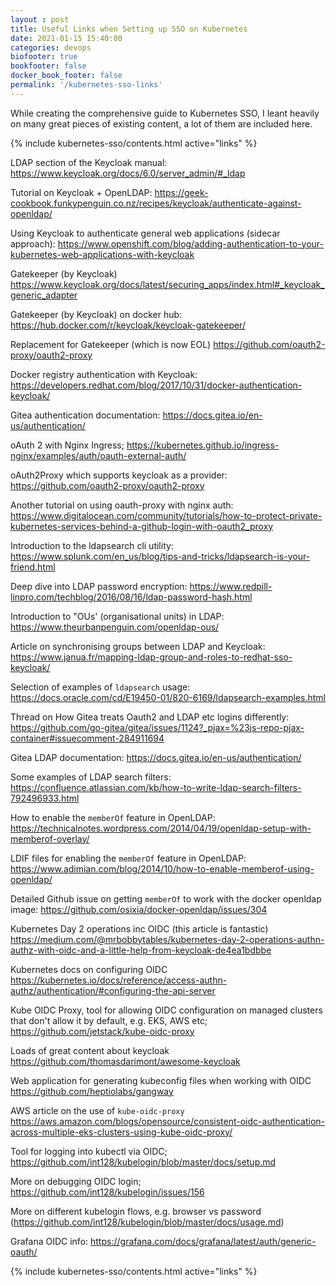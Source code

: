 ```yaml
---
layout : post
title: Useful Links when Setting up SSO on Kubernetes
date: 2021-01-15 15:40:00
categories: devops
biofooter: true
bookfooter: false
docker_book_footer: false
permalink: '/kubernetes-sso-links'
---
```


While creating the comprehensive guide to Kubernetes SSO, I leant heavily on many great pieces of existing content, a lot of them are included here.

<!--more-->

{% include kubernetes-sso/contents.html active="links" %}

LDAP section of the Keycloak manual: <https://www.keycloak.org/docs/6.0/server_admin/#_ldap>

Tutorial on Keycloak + OpenLDAP: <https://geek-cookbook.funkypenguin.co.nz/recipes/keycloak/authenticate-against-openldap/>

Using Keycloak to authenticate general web applications (sidecar approach): <https://www.openshift.com/blog/adding-authentication-to-your-kubernetes-web-applications-with-keycloak>

Gatekeeper (by Keycloak) <https://www.keycloak.org/docs/latest/securing_apps/index.html#_keycloak_generic_adapter>

Gatekeeper (by Keycloak) on docker hub: <https://hub.docker.com/r/keycloak/keycloak-gatekeeper/>

Replacement for Gatekeeper (which is now EOL) <https://github.com/oauth2-proxy/oauth2-proxy>

Docker registry authentication with Keycloak: <https://developers.redhat.com/blog/2017/10/31/docker-authentication-keycloak/>

Gitea authentication documentation: <https://docs.gitea.io/en-us/authentication/>

oAuth 2 with Nginx Ingress; <https://kubernetes.github.io/ingress-nginx/examples/auth/oauth-external-auth/>

oAuth2Proxy which supports keycloak as a provider: <https://github.com/oauth2-proxy/oauth2-proxy>

Another tutorial on using oauth-proxy with nginx auth: <https://www.digitalocean.com/community/tutorials/how-to-protect-private-kubernetes-services-behind-a-github-login-with-oauth2_proxy>

Introduction to the ldapsearch cli utility: <https://www.splunk.com/en_us/blog/tips-and-tricks/ldapsearch-is-your-friend.html>

Deep dive into LDAP password encryption: <https://www.redpill-linpro.com/techblog/2016/08/16/ldap-password-hash.html>

Introduction to "OUs' (organisational units) in LDAP: <https://www.theurbanpenguin.com/openldap-ous/>

Article on synchronising groups between LDAP and Keycloak: <https://www.janua.fr/mapping-ldap-group-and-roles-to-redhat-sso-keycloak/>

Selection of examples of `ldapsearch` usage: <https://docs.oracle.com/cd/E19450-01/820-6169/ldapsearch-examples.html>

Thread on How Gitea treats Oauth2 and LDAP etc logins differently: <https://github.com/go-gitea/gitea/issues/1124?_pjax=%23js-repo-pjax-container#issuecomment-284911694>

Gitea LDAP documentation: <https://docs.gitea.io/en-us/authentication/>

Some examples of LDAP search filters: <https://confluence.atlassian.com/kb/how-to-write-ldap-search-filters-792496933.html>

How to enable the `memberOf` feature in OpenLDAP: <https://technicalnotes.wordpress.com/2014/04/19/openldap-setup-with-memberof-overlay/>

LDIF files for enabling the `memberOf` feature in OpenLDAP: <https://www.adimian.com/blog/2014/10/how-to-enable-memberof-using-openldap/>

Detailed Github issue on getting `memberOf` to work with the docker openldap image: <https://github.com/osixia/docker-openldap/issues/304>

Kubernetes Day 2 operations inc OIDC (this article is fantastic) <https://medium.com/@mrbobbytables/kubernetes-day-2-operations-authn-authz-with-oidc-and-a-little-help-from-keycloak-de4ea1bdbbe>

Kubernetes docs on configuring OIDC <https://kubernetes.io/docs/reference/access-authn-authz/authentication/#configuring-the-api-server>

Kube OIDC Proxy, tool for allowing OIDC configuration on managed clusters that don't allow it by default, e.g. EKS, AWS etc; <https://github.com/jetstack/kube-oidc-proxy>

Loads of great content about keycloak <https://github.com/thomasdarimont/awesome-keycloak>

Web application for generating kubeconfig files when working with OIDC <https://github.com/heptiolabs/gangway>

AWS article on the use of `kube-oidc-proxy` <https://aws.amazon.com/blogs/opensource/consistent-oidc-authentication-across-multiple-eks-clusters-using-kube-oidc-proxy/>

Tool for logging into kubectl via OIDC; <https://github.com/int128/kubelogin/blob/master/docs/setup.md>

More on debugging OIDC login; <https://github.com/int128/kubelogin/issues/156>

More on different kubelogin flows, e.g. browser vs password (https://github.com/int128/kubelogin/blob/master/docs/usage.md)

Grafana OIDC info: <https://grafana.com/docs/grafana/latest/auth/generic-oauth/>

{% include kubernetes-sso/contents.html active="links" %}
